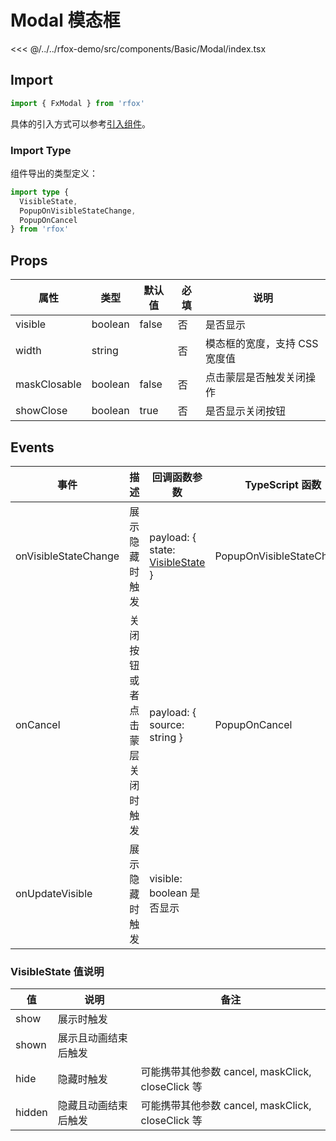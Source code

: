 # Modal 模态框

<CodeDemo name="Modal">

<<< @/../../rfox-demo/src/components/Basic/Modal/index.tsx

</CodeDemo>

## Import

```js
import { FxModal } from 'rfox'
```

具体的引入方式可以参考[引入组件](../guide/import.md)。

### Import Type

组件导出的类型定义：

```ts
import type {
  VisibleState,
  PopupOnVisibleStateChange,
  PopupOnCancel
} from 'rfox'
```

## Props

| 属性         | 类型    | 默认值 | 必填 | 说明                          |
| ------------ | ------- | ------ | ---- | ----------------------------- |
| visible      | boolean | false  | 否   | 是否显示                      |
| width        | string  |        | 否   | 模态框的宽度，支持 CSS 宽度值 |
| maskClosable | boolean | false  | 否   | 点击蒙层是否触发关闭操作      |
| showClose    | boolean | true   | 否   | 是否显示关闭按钮              |

## Events

| 事件                 | 描述                           | 回调函数参数                                                       | TypeScript 函数           |
| -------------------- | ------------------------------ | ------------------------------------------------------------------ | ------------------------- |
| onVisibleStateChange | 展示隐藏时触发                 | payload: { state: [VisibleState](./Modal.md#visiblestate-值说明) } | PopupOnVisibleStateChange |
| onCancel             | 关闭按钮或者点击蒙层关闭时触发 | payload: { source: string }                                        | PopupOnCancel             |
| onUpdateVisible      | 展示隐藏时触发                 | visible: boolean 是否显示                                          |                           |

### VisibleState 值说明

| 值     | 说明                 | 备注                                              |
| ------ | -------------------- | ------------------------------------------------- |
| show   | 展示时触发           |                                                   |
| shown  | 展示且动画结束后触发 |                                                   |
| hide   | 隐藏时触发           | 可能携带其他参数 cancel, maskClick, closeClick 等 |
| hidden | 隐藏且动画结束后触发 | 可能携带其他参数 cancel, maskClick, closeClick 等 |
